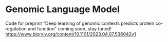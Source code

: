# Genomic Language Model
Code for preprint "Deep learning of genomic contexts predicts protein co-regulation and function" coming soon, stay tuned!
https://www.biorxiv.org/content/10.1101/2023.04.07.536042v1
